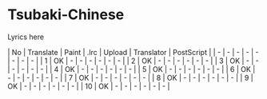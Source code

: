 # Tsubaki-Chinese
Lyrics here

| No | Translate | Paint | .lrc | Upload | Translator | PostScript |
| - | - | - | - | - | - | - | - | 
| 1 | OK | - | - | - | - | - | - | 
| 2 | OK | - | - | - | - | - | - | 
| 3 | OK | - | - | - | - | - | - | 
| 4 | OK | - | - | - | - | - | - | 
| 5 | OK | - | - | - | - | - | - | 
| 6 | OK | - | - | - | - | - | - | 
| 7 | OK | - | - | - | - | - | - | 
| 8 | OK | - | - | - | - | - | - | 
| 9 | OK | - | - | - | - | - | - | 
| 10 | OK | - | - | - | - | - | - | 
